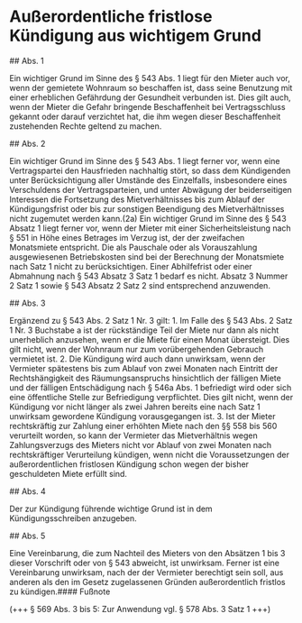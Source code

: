 # Außerordentliche fristlose Kündigung aus wichtigem Grund



\#\# Abs. 1

 Ein wichtiger Grund im Sinne des § 543 Abs. 1 liegt für den Mieter auch vor, wenn der gemietete Wohnraum so beschaffen ist, dass seine Benutzung mit einer erheblichen Gefährdung der Gesundheit verbunden ist. Dies gilt auch, wenn der Mieter die Gefahr bringende Beschaffenheit bei Vertragsschluss gekannt oder darauf verzichtet hat, die ihm wegen dieser Beschaffenheit zustehenden Rechte geltend zu machen.

\#\# Abs. 2

 Ein wichtiger Grund im Sinne des § 543 Abs. 1 liegt ferner vor, wenn eine Vertragspartei den Hausfrieden nachhaltig stört, so dass dem Kündigenden unter Berücksichtigung aller Umstände des Einzelfalls, insbesondere eines Verschuldens der Vertragsparteien, und unter Abwägung der beiderseitigen Interessen die Fortsetzung des Mietverhältnisses bis zum Ablauf der Kündigungsfrist oder bis zur sonstigen Beendigung des Mietverhältnisses nicht zugemutet werden kann.(2a) Ein wichtiger Grund im Sinne des § 543 Absatz 1 liegt ferner vor, wenn der Mieter mit einer Sicherheitsleistung nach § 551 in Höhe eines Betrages im Verzug ist, der der zweifachen Monatsmiete entspricht. Die als Pauschale oder als Vorauszahlung ausgewiesenen Betriebskosten sind bei der Berechnung der Monatsmiete nach Satz 1 nicht zu berücksichtigen. Einer Abhilfefrist oder einer Abmahnung nach § 543 Absatz 3 Satz 1 bedarf es nicht. Absatz 3 Nummer 2 Satz 1 sowie § 543 Absatz 2 Satz 2 sind entsprechend anzuwenden.

\#\# Abs. 3

 Ergänzend zu § 543 Abs. 2 Satz 1 Nr. 3 gilt:  1\.
 Im Falle des § 543 Abs. 2 Satz 1 Nr. 3 Buchstabe a ist der rückständige Teil der Miete nur dann als nicht unerheblich anzusehen, wenn er die Miete für einen Monat übersteigt. Dies gilt nicht, wenn der Wohnraum nur zum vorübergehenden Gebrauch vermietet ist.
 2\.
 Die Kündigung wird auch dann unwirksam, wenn der Vermieter spätestens bis zum Ablauf von zwei Monaten nach Eintritt der Rechtshängigkeit des Räumungsanspruchs hinsichtlich der fälligen Miete und der fälligen Entschädigung nach § 546a Abs. 1 befriedigt wird oder sich eine öffentliche Stelle zur Befriedigung verpflichtet. Dies gilt nicht, wenn der Kündigung vor nicht länger als zwei Jahren bereits eine nach Satz 1 unwirksam gewordene Kündigung vorausgegangen ist.
 3\.
 Ist der Mieter rechtskräftig zur Zahlung einer erhöhten Miete nach den §§ 558 bis 560 verurteilt worden, so kann der Vermieter das Mietverhältnis wegen Zahlungsverzugs des Mieters nicht vor Ablauf von zwei Monaten nach rechtskräftiger Verurteilung kündigen, wenn nicht die Voraussetzungen der außerordentlichen fristlosen Kündigung schon wegen der bisher geschuldeten Miete erfüllt sind.


\#\# Abs. 4

 Der zur Kündigung führende wichtige Grund ist in dem Kündigungsschreiben anzugeben.

\#\# Abs. 5

 Eine Vereinbarung, die zum Nachteil des Mieters von den Absätzen 1 bis 3 dieser Vorschrift oder von § 543 abweicht, ist unwirksam. Ferner ist eine Vereinbarung unwirksam, nach der der Vermieter berechtigt sein soll, aus anderen als den im Gesetz zugelassenen Gründen außerordentlich fristlos zu kündigen.#### Fußnote

(\+\+\+ § 569 Abs. 3 bis 5: Zur Anwendung vgl. § 578 Abs. 3 Satz 1 \+\+\+) 

